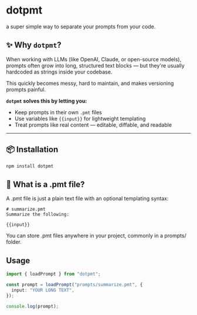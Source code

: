 # dotpmt

a super simple way to separate your prompts from your code.

## ✨ Why `dotpmt`?

When working with LLMs (like OpenAI, Claude, or open-source models), prompts often grow into long, structured text blocks — but they're usually hardcoded as strings inside your codebase.

This quickly becomes messy, hard to maintain, and makes versioning prompts painful.

**`dotpmt` solves this by letting you:**

- Keep prompts in their own `.pmt` files
- Use variables like `{{input}}` for lightweight templating
- Treat prompts like real content — editable, diffable, and readable

---

## 📦 Installation

```bash
npm install dotpmt
```

## 📁 What is a .pmt file?

A .pmt file is just a plain text file with an optional templating syntax:

```
# summarize.pmt
Summarize the following:

{{input}}
```

You can store .pmt files anywhere in your project, commonly in a prompts/ folder.

## Usage

```typescript
import { loadPrompt } from "dotpmt";

const prompt = loadPrompt("prompts/summarize.pmt", {
  input: "YOUR LONG TEXT",
});

console.log(prompt);
```
